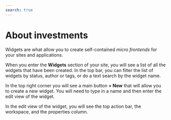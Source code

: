 ```yaml
---
search: true
---
```


# About investments

Widgets are what allow you to create self-contained _micro frontends_ for your sites and applications.

When you enter the **Widgets** section of your site, you will see a list of all the widgets that have been created. In the top bar, you can filter the list of widgets by status, author or tags, or do a text search by the widget name.

In the top right corner you will see a main button **+ New** that will allow you to create a new widget. You will need to type in a name and then enter the edit view of the widget.

In the edit view of the widget, you will see the top action bar, the workspace, and the properties column.
